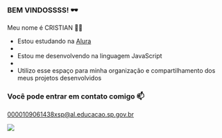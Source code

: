 ### BEM VINDOSSSS!  🕶️

Meu nome é CRISTIAN 🚴‍♀️

- Estou estudando na [Alura](https://www.alura.com.br)
- 
- Estou me desenvolvendo na linguagem JavaScript
- 
- Utilizo esse espaço para minha organização e compartilhamento dos meus projetos desenvolvidos

### Você pode entrar em contato comigo 📫

0000109061438xsp@al.educacao.sp.gov.br



![](https://media1.tenor.com/m/oedDNxyvaOkAAAAC/dexters-lab-dexter.gif)

